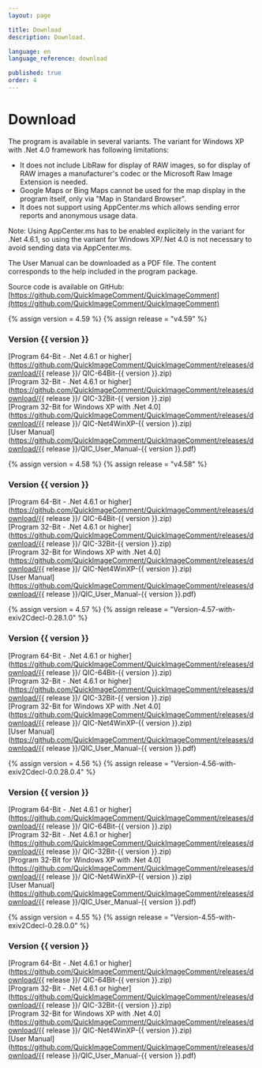 ```yaml
---
layout: page

title: Download
description: Download.

language: en
language_reference: download

published: true
order: 4
---
```


# Download

The program is available in several variants. The variant for Windows XP with .Net 4.0 framework has following limitations:

* It does not include LibRaw for display of RAW images, so for display of RAW images a manufacturer's codec or the Microsoft Raw Image Extension is needed.
* Google Maps or Bing Maps cannot be used for the map display in the program itself, only via "Map in Standard Browser".
* It does not support using AppCenter.ms which allows sending error reports and anonymous usage data.

Note: Using AppCenter.ms has to be enabled explicitely in the variant for .Net 4.6.1, so using the variant for Windows XP/.Net 4.0 is not necessary to avoid sending data via AppCenter.ms.

The User Manual can be downloaded as a PDF file. The content corresponds to the help included in the program package.

Source code is available on GitHub:
[https://github.com/QuickImageComment/QuickImageComment](https://github.com/QuickImageComment/QuickImageComment)

{% assign version = 4.59 %}
{% assign release =  "v4.59" %}
### Version {{ version }}
[Program 64-Bit - .Net 4.6.1 or higher](https://github.com/QuickImageComment/QuickImageComment/releases/download/{{ release }}/
QIC-64Bit-{{ version }}.zip)<br>
[Program 32-Bit - .Net 4.6.1 or higher](https://github.com/QuickImageComment/QuickImageComment/releases/download/{{ release }}/
QIC-32Bit-{{ version }}.zip)<br>
[Program 32-Bit for Windows XP with .Net 4.0](https://github.com/QuickImageComment/QuickImageComment/releases/download/{{ release }}/
QIC-Net4WinXP-{{ version }}.zip)<br>
[User Manual](https://github.com/QuickImageComment/QuickImageComment/releases/download/{{ release }}/QIC_User_Manual-{{ version }}.pdf)

{% assign version = 4.58 %}
{% assign release =  "v4.58" %}
### Version {{ version }}
[Program 64-Bit - .Net 4.6.1 or higher](https://github.com/QuickImageComment/QuickImageComment/releases/download/{{ release }}/
QIC-64Bit-{{ version }}.zip)<br>
[Program 32-Bit - .Net 4.6.1 or higher](https://github.com/QuickImageComment/QuickImageComment/releases/download/{{ release }}/
QIC-32Bit-{{ version }}.zip)<br>
[Program 32-Bit for Windows XP with .Net 4.0](https://github.com/QuickImageComment/QuickImageComment/releases/download/{{ release }}/
QIC-Net4WinXP-{{ version }}.zip)<br>
[User Manual](https://github.com/QuickImageComment/QuickImageComment/releases/download/{{ release }}/QIC_User_Manual-{{ version }}.pdf)

{% assign version = 4.57 %}
{% assign release =  "Version-4.57-with-exiv2Cdecl-0.28.1.0" %}
### Version {{ version }}
[Program 64-Bit - .Net 4.6.1 or higher](https://github.com/QuickImageComment/QuickImageComment/releases/download/{{ release }}/
QIC-64Bit-{{ version }}.zip)<br>
[Program 32-Bit - .Net 4.6.1 or higher](https://github.com/QuickImageComment/QuickImageComment/releases/download/{{ release }}/
QIC-32Bit-{{ version }}.zip)<br>
[Program 32-Bit for Windows XP with .Net 4.0](https://github.com/QuickImageComment/QuickImageComment/releases/download/{{ release }}/
QIC-Net4WinXP-{{ version }}.zip)<br>
[User Manual](https://github.com/QuickImageComment/QuickImageComment/releases/download/{{ release }}/QIC_User_Manual-{{ version }}.pdf)

{% assign version = 4.56 %}
{% assign release =  "Version-4.56-with-exiv2Cdecl-0.0.28.0.4" %}
### Version {{ version }}
[Program 64-Bit - .Net 4.6.1 or higher](https://github.com/QuickImageComment/QuickImageComment/releases/download/{{ release }}/
QIC-64Bit-{{ version }}.zip)<br>
[Program 32-Bit - .Net 4.6.1 or higher](https://github.com/QuickImageComment/QuickImageComment/releases/download/{{ release }}/
QIC-32Bit-{{ version }}.zip)<br>
[Program 32-Bit for Windows XP with .Net 4.0](https://github.com/QuickImageComment/QuickImageComment/releases/download/{{ release }}/
QIC-Net4WinXP-{{ version }}.zip)<br>
[User Manual](https://github.com/QuickImageComment/QuickImageComment/releases/download/{{ release }}/QIC_User_Manual-{{ version }}.pdf)

{% assign version = 4.55 %}
{% assign release =  "Version-4.55-with-exiv2Cdecl-0.28.0.0" %}
### Version {{ version }}
[Program 64-Bit - .Net 4.6.1 or higher](https://github.com/QuickImageComment/QuickImageComment/releases/download/{{ release }}/
QIC-64Bit-{{ version }}.zip)<br>
[Program 32-Bit - .Net 4.6.1 or higher](https://github.com/QuickImageComment/QuickImageComment/releases/download/{{ release }}/
QIC-32Bit-{{ version }}.zip)<br>
[Program 32-Bit for Windows XP with .Net 4.0](https://github.com/QuickImageComment/QuickImageComment/releases/download/{{ release }}/
QIC-Net4WinXP-{{ version }}.zip)<br>
[User Manual](https://github.com/QuickImageComment/QuickImageComment/releases/download/{{ release }}/QIC_User_Manual-{{ version }}.pdf)
